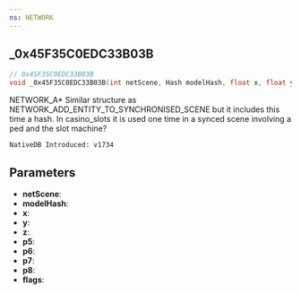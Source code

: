 ```yaml
---
ns: NETWORK
---
```

## _0x45F35C0EDC33B03B

```c
// 0x45F35C0EDC33B03B
void _0x45F35C0EDC33B03B(int netScene, Hash modelHash, float x, float y, float z, float p5, char* p6, float p7, float p8, int flags);
```

NETWORK_A*
Similar structure as NETWORK_ADD_ENTITY_TO_SYNCHRONISED_SCENE but it includes this time a hash.
In casino_slots it is used one time in a synced scene involving a ped and the slot machine?

```
NativeDB Introduced: v1734
```

## Parameters
* **netScene**:
* **modelHash**:
* **x**:
* **y**:
* **z**:
* **p5**:
* **p6**:
* **p7**:
* **p8**:
* **flags**:
